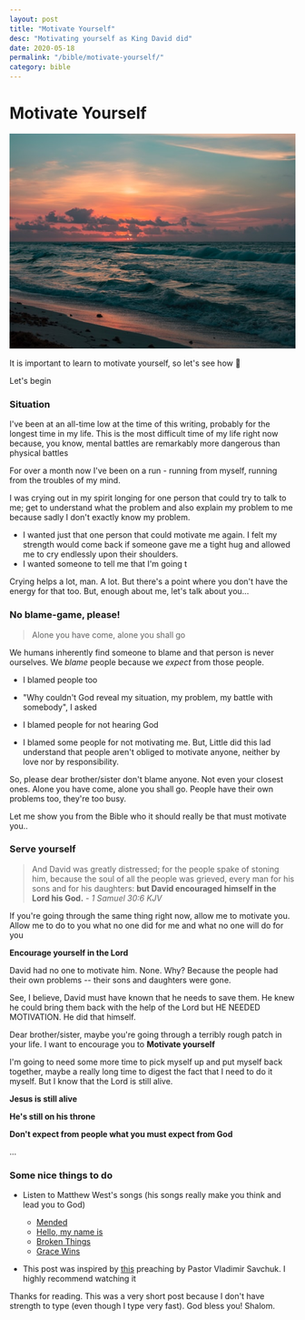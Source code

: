 ```yaml
---
layout: post
title: "Motivate Yourself"
desc: "Motivating yourself as King David did"
date: 2020-05-18
permalink: "/bible/motivate-yourself/"
category: bible
---
```


# Motivate Yourself

<p>
  <img src="/assets/posts/motivate-yourself/motivate-yourself.jpg"/>
</p>

It is important to learn to motivate yourself, so let's see how :slightly_smiling_face:

Let's begin

### Situation

I've been at an all-time low at the time of this writing, probably for the longest time in my life. This is the most difficult time of my life right now because, you know, mental battles are remarkably more dangerous than physical battles

For over a month now I've been on a run - running from myself, running from the troubles of my mind.

I was crying out in my spirit longing for one person that could try to talk to me; get to understand what the problem and also explain my problem to me because sadly I don't exactly know my problem.

- I wanted just that one person that could motivate me again. I felt my strength would come back if someone gave me a tight hug and allowed me to cry endlessly upon their shoulders.
- I wanted someone to tell me that I'm going t

Crying helps a lot, man. A lot. But there's a point where you don't have the energy for that too. But, enough about me, let's talk about you...

### No blame-game, please!

> Alone you have come, alone you shall go

We humans inherently find someone to blame and that person is never ourselves. We _blame_ people because we _expect_ from those people.

- I blamed people too
- "Why couldn't God reveal my situation, my problem, my battle with somebody", I asked
- I blamed people for not hearing God

- I blamed some people for not motivating me. But, Little did this lad understand that people aren't obliged to motivate anyone, neither by love nor by responsibility.

So, please dear brother/sister don't blame anyone. Not even your closest ones. Alone you have come, alone you shall go. People have their own problems too, they're too busy.

Let me show you from the Bible who it should really be that must motivate you..

### Serve yourself

> And David was greatly distressed; for the people spake of stoning him, because the soul of all the people was grieved, every man for his sons and for his daughters: **but David encouraged himself in the Lord his God.** _- 1 Samuel 30:6 KJV_

If you're going through the same thing right now, allow me to motivate you. Allow me to do to you what no one did for me and what no one will do for you

**Encourage yourself in the Lord**

David had no one to motivate him. None. Why? Because the people had their own problems -- their sons and daughters were gone.

See, I believe, David must have known that he needs to save them. He knew he could bring them back with the help of the Lord but HE NEEDED MOTIVATION. He did that himself.

Dear brother/sister, maybe you're going through a terribly rough patch in your life. I want to encourage you to **Motivate yourself**

I'm going to need some more time to pick myself up and put myself back together, maybe a really long time to digest the fact that I need to do it myself. But I know that the Lord is still alive.

**Jesus is still alive**

**He's still on his throne**

**Don't expect from people what you must expect from God**

...

### Some nice things to do

- Listen to Matthew West's songs (his songs really make you think and lead you to God)

  - [Mended](https://www.youtube.com/watch?v=-Otg-5p7qug)
  - [Hello, my name is](https://www.youtube.com/watch?v=ZuJWQzjfU3o&pbjreload=10)
  - [Broken Things](https://www.youtube.com/watch?v=WdUu6ZsdVfM)
  - [Grace Wins](https://www.youtube.com/watch?v=9JXl1czvh7g)

- This post was inspired by [this](https://www.youtube.com/watch?v=BUxLONVh6Us) preaching by Pastor Vladimir Savchuk. I highly recommend watching it

Thanks for reading. This was a very short post because I don't have strength to type (even though I type very fast). God bless you! Shalom.
